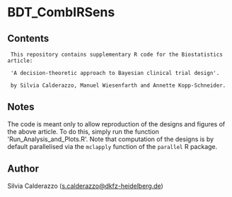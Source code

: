 # BDT_CombIRSens

Contents
--------------------------------

     This repository contains supplementary R code for the Biostatistics article:  

     'A decision-theoretic approach to Bayesian clinical trial design'. 

     by Silvia Calderazzo, Manuel Wiesenfarth and Annette Kopp-Schneider.  


Notes
--------------------------------

The code is meant only to allow reproduction of the designs and figures of the above article. To do this, simply run the function 'Run_Analysis_and_Plots.R'. Note that computation of the designs is by default parallelised via the ``mclapply`` function of the ``parallel`` R package.  


Author
--------------------------------

Silvia Calderazzo (s.calderazzo@dkfz-heidelberg.de)
